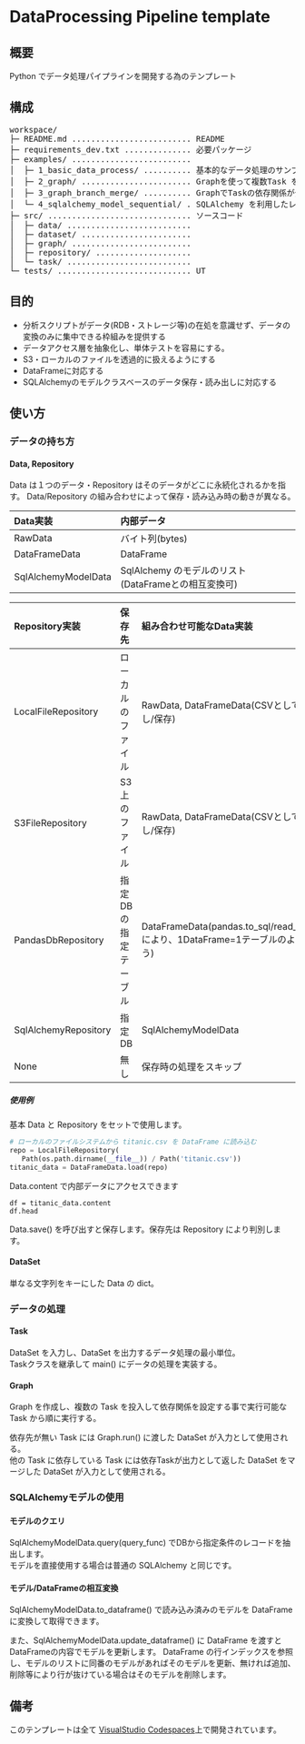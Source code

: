 # DataProcessing Pipeline template

## 概要

Python でデータ処理パイプラインを開発する為のテンプレート

## 構成

<!-- DIRSTRUCTURE_START_MARKER -->
<pre>
workspace/
├─ README.md ......................... README
├─ requirements_dev.txt .............. 必要パッケージ
├─ examples/ ......................... 
│  ├─ 1_basic_data_process/ .......... 基本的なデータ処理のサンプル
│  ├─ 2_graph/ ....................... Graphを使って複数Task を繋げるサンプル
│  ├─ 3_graph_branch_merge/ .......... GraphでTaskの依存関係が分岐・合流するサンプル
│  └─ 4_sqlalchemy_model_sequential/ . SQLAlchemy を利用したレコードごとの順次処理を行うサンプル
├─ src/ .............................. ソースコード
│  ├─ data/ .......................... 
│  ├─ dataset/ ....................... 
│  ├─ graph/ ......................... 
│  ├─ repository/ .................... 
│  └─ task/ .......................... 
└─ tests/ ............................ UT
</pre>
<!-- DIRSTRUCTURE_END_MARKER -->


## 目的

* 分析スクリプトがデータ(RDB・ストレージ等)の在処を意識せず、データの変換のみに集中できる枠組みを提供する
* データアクセス層を抽象化し、単体テストを容易にする。
* S3・ローカルのファイルを透過的に扱えるようにする
* DataFrameに対応する
* SQLAlchemyのモデルクラスベースのデータ保存・読み出しに対応する

## 使い方

### データの持ち方

#### Data, Repository

Data は１つのデータ・Repository はそのデータがどこに永続化されるかを指す。
Data/Repository の組み合わせによって保存・読み込み時の動きが異なる。

|Data実装|内部データ|
|:--|:--|
|RawData|バイト列(bytes)|
|DataFrameData|DataFrame|
|SqlAlchemyModelData|SqlAlchemy のモデルのリスト(DataFrameとの相互変換可)|


|Repository実装|保存先|組み合わせ可能なData実装|
|:--|:--|:--|
|LocalFileRepository|ローカルのファイル|RawData, DataFrameData(CSVとして読み出し/保存)|
|S3FileRepository|S3上のファイル|RawData, DataFrameData(CSVとして読み出し/保存)|
|PandasDbRepository|指定DBの指定テーブル|DataFrameData(pandas.to_sql/read_table_sqlにより、1DataFrame=1テーブルのように扱う)|
|SqlAlchemyRepository|指定DB|SqlAlchemyModelData|
|None|無し|保存時の処理をスキップ|

##### 使用例

基本 Data と Repository をセットで使用します。

```python
# ローカルのファイルシステムから titanic.csv を DataFrame に読み込む
repo = LocalFileRepository(
   Path(os.path.dirname(__file__)) / Path('titanic.csv'))
titanic_data = DataFrameData.load(repo)
```

Data.content で内部データにアクセスできます

```
df = titanic_data.content
df.head
```

Data.save() を呼び出すと保存します。保存先は Repository により判別します。


#### DataSet

単なる文字列をキーにした Data の dict。

### データの処理

#### Task

DataSet を入力し、DataSet を出力するデータ処理の最小単位。  
Taskクラスを継承して main() にデータの処理を実装する。

#### Graph

Graph を作成し、複数の Task を投入して依存関係を設定する事で実行可能な Task から順に実行する。  

依存先が無い Task には Graph.run() に渡した DataSet が入力として使用される。  
他の Task に依存している Task には依存Taskが出力として返した DataSet をマージした DataSet が入力として使用される。

### SQLAlchemyモデルの使用

#### モデルのクエリ

SqlAlchemyModelData.query(query_func) でDBから指定条件のレコードを抽出します。  
モデルを直接使用する場合は普通の SQLAlchemy と同じです。

#### モデル/DataFrameの相互変換

SqlAlchemyModelData.to_dataframe() で読み込み済みのモデルを DataFrame に変換して取得できます。  

また、SqlAlchemyModelData.update_dataframe() に DataFrame を渡すと DataFrameの内容でモデルを更新します。
DataFrame の行インデックスを参照し、モデルのリストに同番のモデルがあればそのモデルを更新、無ければ追加、削除等により行が抜けている場合はそのモデルを削除します。

## 備考

このテンプレートは全て [VisualStudio Codespaces](https://online.visualstudio.com/)上で開発されています。  

